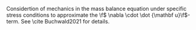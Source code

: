 Considertion of mechanics in the mass balance equation under specific stress conditions
to approximate the \f$ \nabla \cdot \dot {\mathbf u}\f$-term. See \cite Buchwald2021 for details.
